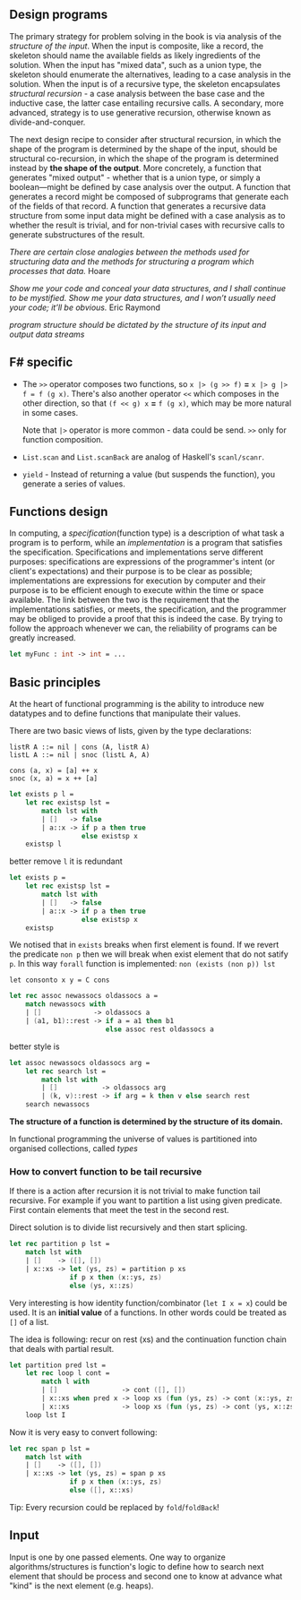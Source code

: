 ## Design programs

  The primary strategy for problem solving in the book is via analysis of the
_structure of the input_. When the input is composite, like a record, the
skeleton should name the available fields as likely ingredients of the solution.
When the input has "mixed data", such as a union type, the skeleton should
enumerate the alternatives, leading to a case analysis in the solution. When the
input is of a recursive type, the skeleton encapsulates _structural recursion_ -
a case analysis between the base case and the inductive case, the latter case
entailing recursive calls. A secondary, more advanced, strategy is to use
generative recursion, otherwise known as divide-and-conquer.

  The next design recipe to consider after structural recursion, in which the
shape of the program is determined by the shape of the input, should be
structural co-recursion, in which the shape of the program is determined instead
by **the shape of the output**.
  More concretely, a function that generates "mixed output" - whether that is a
union type, or simply a boolean—might be defined by case analysis over the
output. A function that generates a record might be composed of subprograms that
generate each of the fields of that record. A function that generates a
recursive data structure from some input data might be defined with a case
analysis as to whether the result is trivial, and for non-trivial cases with
recursive calls to generate substructures of the result.

_There are certain close analogies between the methods used for structuring data
and the methods for structuring a program which processes that data._ Hoare

_Show me your code and conceal your data structures, and I shall continue to be
mystified. Show me your data structures, and I won’t usually need your code;
it’ll be obvious._ Eric Raymond

_program structure should be dictated by the structure of its input and output data streams_

## F# specific

- The `>>` operator composes two functions, so `x |> (g >> f)` **=** `x |> g |> f = f (g x)`.
  There's also another operator `<<` which composes in the other direction, so that
  `(f << g) x` **=** `f (g x)`, which may be more natural in some cases.

  Note that `|>` operator is more common - data could be send. `>>` only for function composition.

- `List.scan` and `List.scanBack` are analog of Haskell's `scanl/scanr`.

- `yield` - Instead of returning a value (but suspends the function), you generate a series of values.

## Functions design

In computing, a _specification_(function type) is a description of what task a
program is to perform, while an _implementation_ is a program that satisfies the
specification. Specifications and implementations serve different purposes:
specifications are expressions of the programmer's intent (or client's
expectations) and their purpose is to be clear as possible; implementations are
expressions for execution by computer and their purpose is to be efficient
enough to execute within the time or space available. The link between the two
is the requirement that the implementations satisfies, or meets, the
specification, and the programmer may be obliged to provide a proof that this is
indeed the case. By trying to follow the approach whenever we can, the
reliability of programs can be greatly increased.

```fsharp
let myFunc : int -> int = ...
```

## Basic principles

At the heart of functional programming is the ability to introduce new datatypes
and to define functions that manipulate their values.

There are two basic views of lists, given by the type declarations:

```
listR A ::= nil | cons (A, listR A)
listL A ::= nil | snoc (listL A, A)

cons (a, x) = [a] ++ x
snoc (x, a) = x ++ [a]
```

```fsharp
let exists p l =
    let rec existsp lst =
        match lst with
        | []   -> false
        | a::x -> if p a then true
                  else existsp x
    existsp l
```
better remove `l` it is redundant

```fsharp
let exists p =
    let rec existsp lst =
        match lst with
        | []   -> false
        | a::x -> if p a then true
                  else existsp x
    existsp
```

We notised that in `exists` breaks when first element is found.
If we revert the predicate `non p` then we will break when exist element that do not satify `p`.
In this way `forall` function is implemented: `non (exists (non p)) lst`

`let consonto x y = C cons`

```fsharp
let rec assoc newassocs oldassocs a =
    match newassocs with
    | []             -> oldassocs a
    | (a1, b1)::rest -> if a = a1 then b1
                        else assoc rest oldassocs a
```
better style is

```fsharp
let assoc newassocs oldassocs arg =
    let rec search lst =
        match lst with
        | []           -> oldassocs arg
        | (k, v)::rest -> if arg = k then v else search rest
    search newassocs
```

**The structure of a function is determined by the structure of its domain.**

In functional programming the universe of values is partitioned into
organised collections, called _types_

### How to convert function to be tail recursive

If there is a action after recursion it is not trivial to make function tail
recursive. For example if you want to partition a list using given predicate.
First contain elements that meet the test in the second rest.

Direct solution is to divide list recursively and then start splicing.

```fsharp
let rec partition p lst =
    match lst with
    | []    -> ([], [])
    | x::xs -> let (ys, zs) = partition p xs
               if p x then (x::ys, zs)
               else (ys, x::zs)
```

Very interesting is how identity function/combinator (`let I x = x`) could be
used. It is an **initial value** of a functions. In other words could be treated
as `[]` of a list.

The idea is following: recur on rest (xs) and the continuation function chain that deals with
partial result.

```fsharp
let partition pred lst =
    let rec loop l cont =
        match l with
        | []                -> cont ([], [])
        | x::xs when pred x -> loop xs (fun (ys, zs) -> cont (x::ys, zs))
        | x::xs             -> loop xs (fun (ys, zs) -> cont (ys, x::zs))
    loop lst I
```

Now it is very easy to convert following:

```fsharp
let rec span p lst =
    match lst with
    | []    -> ([], [])
    | x::xs -> let (ys, zs) = span p xs
               if p x then (x::ys, zs)
               else ([], x::xs)
```

Tip: Every recursion could be replaced by `fold`/`foldBack`!

## Input

Input is one by one passed elements. One way to organize algorithms/structures is
function's logic to define how to search next element that should be process and
second one to know at advance what "kind" is the next element (e.g. heaps).
